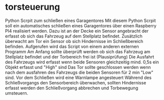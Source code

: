 # torsteuerung
Python Scrpit zum schließen eines Garagentores
Mit diesem Python Scrpit soll ein automatisches schließen eines Garagentores über einen Raspberry PI4 realisiert werden.
Dazu ist an der Decke ein Sensor angebracht der erfasst ob sich das Fahrzeug auf dem Stellplatz befindet.
Zusätzlich überwacht am Tor ein Sensor ob sich Hindernisse im Schließbereich befinden.
Aufgerufen wird das Script von einem anderen externen Programm
Am Anfang sollte überprüft werden ob sich das Fahrzeug am Stellplatz befindet und der Torbereich frei ist (Plausiprüfung)
Die Ausfahrt des Fahrzeugs wird erfasst wenn beide Sensoren gleichzeitig mind. 0,5s ein Objekt erfasst und "High" sind
Das Tor sollte geschlossen werden wenn nach dem ausfahren des Fahrzeugs die beiden Sensoren für 2 min "Low" sind.
Vor dem Schließen wird eine Warnlampe angesteuert
Während des Schließvorgangs den Sensorbereich überwachen, sollten Hindernisse erfasst werden den Schließvorgang abbrechen und Torbewegung umsteuern.
